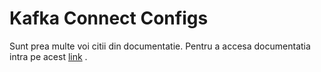 # Kafka Connect Configs

Sunt prea multe voi citii din documentatie. Pentru a accesa documentatia intra pe acest  [link](https://kafka.apache.org/documentation/#connectconfigs) .